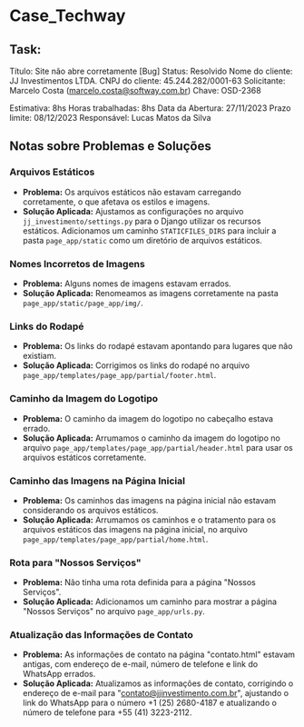 # Case_Techway

## Task:

Título: Site não abre corretamente [Bug]
Status: Resolvido
Nome do cliente: JJ Investimentos LTDA.
CNPJ do cliente: 45.244.282/0001-63
Solicitante: Marcelo Costa (marcelo.costa@softway.com.br)
Chave: OSD-2368

Estimativa: 8hs
Horas trabalhadas: 8hs
Data da Abertura: 27/11/2023
Prazo limite:  08/12/2023
Responsável: Lucas Matos da Silva

## Notas sobre Problemas e Soluções

### Arquivos Estáticos
- **Problema:** Os arquivos estáticos não estavam carregando corretamente, o que afetava os estilos e imagens.
- **Solução Aplicada:** Ajustamos as configurações no arquivo `jj_investimento/settings.py` para o Django utilizar os recursos estáticos. Adicionamos um caminho `STATICFILES_DIRS` para incluir a pasta `page_app/static` como um diretório de arquivos estáticos.

### Nomes Incorretos de Imagens
- **Problema:** Alguns nomes de imagens estavam errados.
- **Solução Aplicada:** Renomeamos as imagens corretamente na pasta `page_app/static/page_app/img/`.

### Links do Rodapé
- **Problema:** Os links do rodapé estavam apontando para lugares que não existiam.
- **Solução Aplicada:** Corrigimos os links do rodapé no arquivo `page_app/templates/page_app/partial/footer.html`.

### Caminho da Imagem do Logotipo
- **Problema:** O caminho da imagem do logotipo no cabeçalho estava errado.
- **Solução Aplicada:** Arrumamos o caminho da imagem do logotipo no arquivo `page_app/templates/page_app/partial/header.html` para usar os arquivos estáticos corretamente.

### Caminho das Imagens na Página Inicial
- **Problema:** Os caminhos das imagens na página inicial não estavam considerando os arquivos estáticos.
- **Solução Aplicada:** Arrumamos os caminhos e o tratamento para os arquivos estáticos das imagens na página inicial, no arquivo `page_app/templates/page_app/partial/home.html`.

### Rota para "Nossos Serviços"
- **Problema:** Não tinha uma rota definida para a página "Nossos Serviços".
- **Solução Aplicada:** Adicionamos um caminho para mostrar a página "Nossos Serviços" no arquivo `page_app/urls.py`.

### Atualização das Informações de Contato
- **Problema:** As informações de contato na página "contato.html" estavam antigas, com endereço de e-mail, número de telefone e link do WhatsApp errados.
- **Solução Aplicada:** Atualizamos as informações de contato, corrigindo o endereço de e-mail para "contato@jjinvestimento.com.br", ajustando o link do WhatsApp para o número +1 (25) 2680-4187 e atualizando o número de telefone para +55 (41) 3223-2112.
